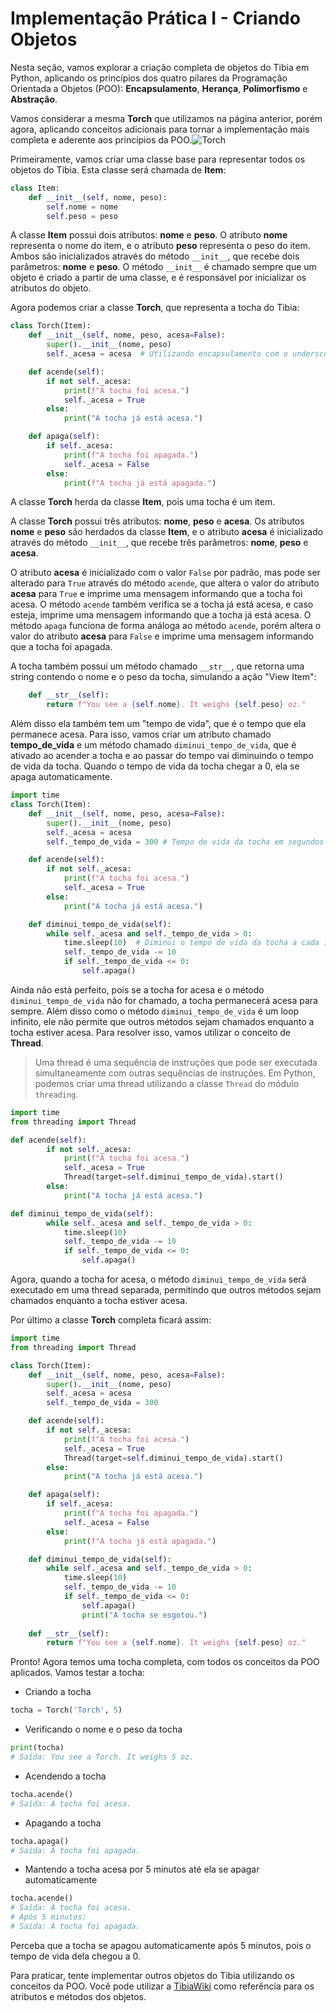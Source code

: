 # Implementação Prática I - Criando Objetos

Nesta seção, vamos explorar a criação completa de objetos do Tibia em Python, aplicando os princípios dos quatro pilares da Programação Orientada a Objetos (POO): **Encapsulamento**, **Herança**, **Polimorfismo** e **Abstração**.

Vamos considerar a mesma **Torch** que utilizamos na página anterior, porém agora, aplicando conceitos adicionais para tornar a implementação mais completa e aderente aos princípios da POO.![Torch](https://www.tibiawiki.com.br/images/9/90/Torch.gif)


Primeiramente, vamos criar uma classe base para representar todos os objetos do Tibia. Esta classe será chamada de **Item**:

```python
class Item:
    def __init__(self, nome, peso):
        self.nome = nome
        self.peso = peso
```

A classe **Item** possui dois atributos: **nome** e **peso**. O atributo **nome** representa o nome do item, e o atributo **peso** representa o peso do item. Ambos são inicializados através do método `__init__`, que recebe dois parâmetros: **nome** e **peso**. O método `__init__` é chamado sempre que um objeto é criado a partir de uma classe, e é responsável por inicializar os atributos do objeto.

Agora podemos criar a classe **Torch**, que representa a tocha do Tibia:

```python
class Torch(Item):
    def __init__(self, nome, peso, acesa=False):
        super().__init__(nome, peso)
        self._acesa = acesa  # Utilizando encapsulamento com o underscore _

    def acende(self):
        if not self._acesa:
            print(f"A tocha foi acesa.")
            self._acesa = True
        else:
            print("A tocha já está acesa.")

    def apaga(self):
        if self._acesa:
            print(f"A tocha foi apagada.")
            self._acesa = False
        else:
            print(f"A tocha já está apagada.")
```

A classe **Torch** herda da classe **Item**, pois uma tocha é um item. 

A classe **Torch** possui três atributos: **nome**, **peso** e **acesa**. Os atributos **nome** e **peso** são herdados da classe **Item**, e o atributo **acesa** é inicializado através do método `__init__`, que recebe três parâmetros: **nome**, **peso** e **acesa**. 

O atributo **acesa** é inicializado com o valor `False` por padrão, mas pode ser alterado para `True` através do método `acende`, que altera o valor do atributo **acesa** para `True` e imprime uma mensagem informando que a tocha foi acesa. O método `acende` também verifica se a tocha já está acesa, e caso esteja, imprime uma mensagem informando que a tocha já está acesa. O método `apaga` funciona de forma análoga ao método `acende`, porém altera o valor do atributo **acesa** para `False` e imprime uma mensagem informando que a tocha foi apagada.

A tocha também possui um método chamado `__str__`, que retorna uma string contendo o nome e o peso da tocha, simulando a ação "View Item":

```python
    def __str__(self):
        return f"You see a {self.nome}. It weighs {self.peso} oz."
```

Além disso ela também tem um "tempo de vida", que é o tempo que ela permanece acesa. Para isso, vamos criar um atributo chamado **tempo_de_vida** e um método chamado `diminui_tempo_de_vida`, que é ativado ao acender a tocha e ao passar do tempo vai diminuindo o tempo de vida da tocha. Quando o tempo de vida da tocha chegar a 0, ela se apaga automaticamente.

```python
import time
class Torch(Item):
    def __init__(self, nome, peso, acesa=False):
        super().__init__(nome, peso)
        self._acesa = acesa
        self._tempo_de_vida = 300 # Tempo de vida da tocha em segundos (5 minutos)

    def acende(self):
        if not self._acesa:
            print(f"A tocha foi acesa.")
            self._acesa = True
        else:
            print("A tocha já está acesa.")

    def diminui_tempo_de_vida(self):
        while self._acesa and self._tempo_de_vida > 0:
            time.sleep(10)  # Diminui o tempo de vida da tocha a cada 10 segundos acesa
            self._tempo_de_vida -= 10
            if self._tempo_de_vida <= 0:
                self.apaga()
```

Ainda não está perfeito, pois se a tocha for acesa e o método `diminui_tempo_de_vida` não for chamado, a tocha permanecerá acesa para sempre. Além disso como o método `diminui_tempo_de_vida` é um loop infinito, ele não permite que outros métodos sejam chamados enquanto a tocha estiver acesa. Para resolver isso, vamos utilizar o conceito de **Thread**.

>Uma thread é uma sequência de instruções que pode ser executada simultaneamente com outras sequências de instruções. Em Python, podemos criar uma thread utilizando a classe `Thread` do módulo `threading`.

```python
import time
from threading import Thread

def acende(self):
        if not self._acesa:
            print(f"A tocha foi acesa.")
            self._acesa = True
            Thread(target=self.diminui_tempo_de_vida).start()
        else:
            print("A tocha já está acesa.")

def diminui_tempo_de_vida(self):
        while self._acesa and self._tempo_de_vida > 0:
            time.sleep(10)
            self._tempo_de_vida -= 10
            if self._tempo_de_vida <= 0:
                self.apaga()
```

Agora, quando a tocha for acesa, o método `diminui_tempo_de_vida` será executado em uma thread separada, permitindo que outros métodos sejam chamados enquanto a tocha estiver acesa.

Por último a classe **Torch** completa ficará assim:

```python
import time
from threading import Thread

class Torch(Item):
    def __init__(self, nome, peso, acesa=False):
        super().__init__(nome, peso)
        self._acesa = acesa
        self._tempo_de_vida = 300

    def acende(self):
        if not self._acesa:
            print(f"A tocha foi acesa.")
            self._acesa = True
            Thread(target=self.diminui_tempo_de_vida).start()
        else:
            print("A tocha já está acesa.")

    def apaga(self):
        if self._acesa:
            print(f"A tocha foi apagada.")
            self._acesa = False
        else:
            print(f"A tocha já está apagada.")

    def diminui_tempo_de_vida(self):
        while self._acesa and self._tempo_de_vida > 0:
            time.sleep(10)
            self._tempo_de_vida -= 10
            if self._tempo_de_vida <= 0:
                self.apaga()
                print("A tocha se esgotou.")
    
    def __str__(self):
        return f"You see a {self.nome}. It weighs {self.peso} oz."
```

Pronto! Agora temos uma tocha completa, com todos os conceitos da POO aplicados. Vamos testar a tocha:

- Criando a tocha
```python
tocha = Torch('Torch', 5)
```
- Verificando o nome e o peso da tocha
```python
print(tocha)
# Saída: You see a Torch. It weighs 5 oz.
```

- Acendendo a tocha
```python
tocha.acende()
# Saída: A tocha foi acesa.
```

- Apagando a tocha
```python	
tocha.apaga()
# Saída: A tocha foi apagada.
```

- Mantendo a tocha acesa por 5 minutos até ela se apagar automaticamente
```python
tocha.acende()
# Saída: A tocha foi acesa.
# Após 5 minutos:
# Saída: A tocha foi apagada.
```

Perceba que a tocha se apagou automaticamente após 5 minutos, pois o tempo de vida dela chegou a 0.

Para praticar, tente implementar outros objetos do Tibia utilizando os conceitos da POO. Você pode utilizar a [TibiaWiki](https://www.tibiawiki.com.br/wiki/Itens) como referência para os atributos e métodos dos objetos.